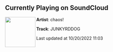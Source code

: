 ## Currently Playing on SoundCloud

[<img align="left" width="100" src="https://i1.sndcdn.com/artworks-8x7anyh69VmcjkjY-B45XUQ-t500x500.jpg">](https://soundcloud.com/chaoscr3w/junkyrddog?in=shogunmoryo/sets/ethereal-w-chaoscr3w)

**Artist**: chaos! 

**Track**: JUNKYRDDOG

Last updated at 10/20/2022 11:03
